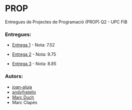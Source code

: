 # PROP
Entregues de Projectes de Programació (PROP) Q2 - UPC FIB

### Entregues:
* [Entrega 1](https://github.com/andyfratello/PROP/tree/main/Entrega%201) - Nota: 7.52

* [Entrega 2](https://github.com/andyfratello/PROP/tree/main/Entrega%202) - Nota: 9.75

* [Entrega 3](https://github.com/andyfratello/PROP/tree/main/Entrega%203) - Nota: 8.85

### Autors:
* [joan-aluja](https://github.com/joan-aluja)
* [andyfratello](https://github.com/andyfratello)
* [Marc Duch](https://github.com/Marcarrones)
* Marc Clapés
